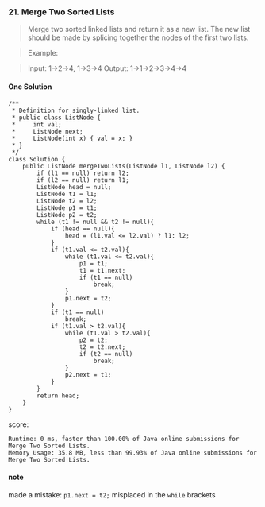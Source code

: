 ### 21. Merge Two Sorted Lists
>Merge two sorted linked lists and return it as a new list. The new list should be made by splicing together the nodes of the first two lists.

>Example:

>Input: 1->2->4, 1->3->4
>Output: 1->1->2->3->4->4

#### One Solution
```
/**
 * Definition for singly-linked list.
 * public class ListNode {
 *     int val;
 *     ListNode next;
 *     ListNode(int x) { val = x; }
 * }
 */
class Solution {
    public ListNode mergeTwoLists(ListNode l1, ListNode l2) {
        if (l1 == null) return l2;
        if (l2 == null) return l1;
        ListNode head = null;
        ListNode t1 = l1;
        ListNode t2 = l2;
        ListNode p1 = t1;
        ListNode p2 = t2;
        while (t1 != null && t2 != null){
            if (head == null){
                head = (l1.val <= l2.val) ? l1: l2;
            }
            if (t1.val <= t2.val){
                while (t1.val <= t2.val){
                    p1 = t1;
                    t1 = t1.next;
                    if (t1 == null)
                        break;
                }
                p1.next = t2;
            }
            if (t1 == null)
                break;
            if (t1.val > t2.val){
                while (t1.val > t2.val){
                    p2 = t2;
                    t2 = t2.next;
                    if (t2 == null)
                        break;
                }
                p2.next = t1;
            }
        }
        return head;
    }
}
```
score:
```
Runtime: 0 ms, faster than 100.00% of Java online submissions for Merge Two Sorted Lists.
Memory Usage: 35.8 MB, less than 99.93% of Java online submissions for Merge Two Sorted Lists.
```

#### note
made a mistake: `p1.next = t2;` misplaced in the `while` brackets 